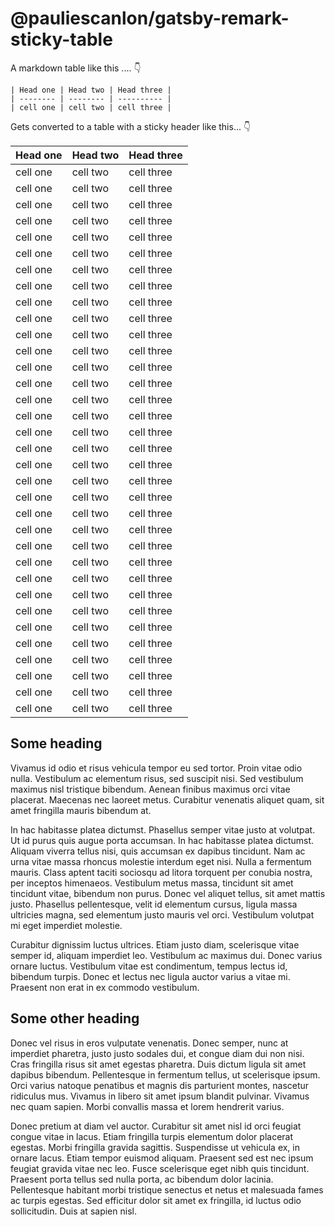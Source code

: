 # @pauliescanlon/gatsby-remark-sticky-table

A markdown table like this .... 👇

```
| Head one | Head two | Head three |
| -------- | -------- | ---------- |
| cell one | cell two | cell three |

```

Gets converted to a table with a sticky header like this... 👇

| Head one | Head two | Head three |
| -------- | -------- | ---------- |
| cell one | cell two | cell three |
| cell one | cell two | cell three |
| cell one | cell two | cell three |
| cell one | cell two | cell three |
| cell one | cell two | cell three |
| cell one | cell two | cell three |
| cell one | cell two | cell three |
| cell one | cell two | cell three |
| cell one | cell two | cell three |
| cell one | cell two | cell three |
| cell one | cell two | cell three |
| cell one | cell two | cell three |
| cell one | cell two | cell three |
| cell one | cell two | cell three |
| cell one | cell two | cell three |
| cell one | cell two | cell three |
| cell one | cell two | cell three |
| cell one | cell two | cell three |
| cell one | cell two | cell three |
| cell one | cell two | cell three |
| cell one | cell two | cell three |
| cell one | cell two | cell three |
| cell one | cell two | cell three |
| cell one | cell two | cell three |
| cell one | cell two | cell three |
| cell one | cell two | cell three |
| cell one | cell two | cell three |
| cell one | cell two | cell three |
| cell one | cell two | cell three |
| cell one | cell two | cell three |
| cell one | cell two | cell three |
| cell one | cell two | cell three |
| cell one | cell two | cell three |
| cell one | cell two | cell three |

## Some heading

Vivamus id odio et risus vehicula tempor eu sed tortor. Proin vitae odio nulla. Vestibulum ac elementum risus, sed suscipit nisi. Sed vestibulum maximus nisl tristique bibendum. Aenean finibus maximus orci vitae placerat. Maecenas nec laoreet metus. Curabitur venenatis aliquet quam, sit amet fringilla mauris bibendum at.

In hac habitasse platea dictumst. Phasellus semper vitae justo at volutpat. Ut id purus quis augue porta accumsan. In hac habitasse platea dictumst. Aliquam viverra tellus nisi, quis accumsan ex dapibus tincidunt. Nam ac urna vitae massa rhoncus molestie interdum eget nisi. Nulla a fermentum mauris. Class aptent taciti sociosqu ad litora torquent per conubia nostra, per inceptos himenaeos. Vestibulum metus massa, tincidunt sit amet tincidunt vitae, bibendum non purus. Donec vel aliquet tellus, sit amet mattis justo. Phasellus pellentesque, velit id elementum cursus, ligula massa ultricies magna, sed elementum justo mauris vel orci. Vestibulum volutpat mi eget imperdiet molestie.

Curabitur dignissim luctus ultrices. Etiam justo diam, scelerisque vitae semper id, aliquam imperdiet leo. Vestibulum ac maximus dui. Donec varius ornare luctus. Vestibulum vitae est condimentum, tempus lectus id, bibendum turpis. Donec et lectus nec ligula auctor varius a vitae mi. Praesent non erat in ex commodo vestibulum.

## Some other heading

Donec vel risus in eros vulputate venenatis. Donec semper, nunc at imperdiet pharetra, justo justo sodales dui, et congue diam dui non nisi. Cras fringilla risus sit amet egestas pharetra. Duis dictum ligula sit amet dapibus bibendum. Pellentesque in fermentum tellus, ut scelerisque ipsum. Orci varius natoque penatibus et magnis dis parturient montes, nascetur ridiculus mus. Vivamus in libero sit amet ipsum blandit pulvinar. Vivamus nec quam sapien. Morbi convallis massa et lorem hendrerit varius.

Donec pretium at diam vel auctor. Curabitur sit amet nisl id orci feugiat congue vitae in lacus. Etiam fringilla turpis elementum dolor placerat egestas. Morbi fringilla gravida sagittis. Suspendisse ut vehicula ex, in ornare lacus. Etiam tempor euismod aliquam. Praesent sed est nec ipsum feugiat gravida vitae nec leo. Fusce scelerisque eget nibh quis tincidunt. Praesent porta tellus sed nulla porta, ac bibendum dolor lacinia. Pellentesque habitant morbi tristique senectus et netus et malesuada fames ac turpis egestas. Sed efficitur dolor sit amet ex fringilla, id luctus odio sollicitudin. Duis at sapien nisl.

